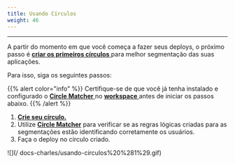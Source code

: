 ```yaml
---
title: Usando Círculos
weight: 46
---
```


---

A partir do momento em que você começa a fazer seus deploys, o próximo passo é [**criar os primeiros círculos** ](../../../../../../../referencia/circulo#como-criar-circulos)para melhor segmentação das suas aplicações. 

Para isso, siga os seguintes passos: 

{{% alert color="info" %}}
Certifique-se de que você já tenha instalado e configurado o [**Circle Matcher** ](../../../../../referencia/circle-matcher)no [**workspace** ](definindo-workspace/)antes de iniciar os passos abaixo. 
{{% /alert %}}

1. [**Crie seu círculo.**](../referencia/circulo#como-criar-circulos) 
2. Utilize [**Circle Matcher**](../referencia/circle-matcher) para verificar se as regras lógicas criadas para as segmentações estão identificando corretamente os usuários. 
3. Faça o deploy no círculo criado. 

![](/ docs-charles/usando-circulos%20%281%29.gif)
